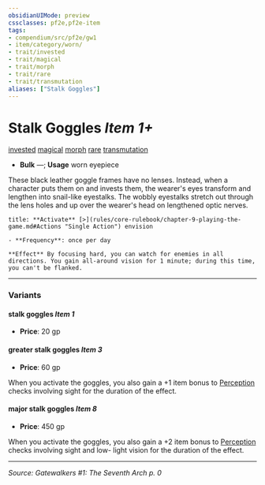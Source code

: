 ```yaml
---
obsidianUIMode: preview
cssclasses: pf2e,pf2e-item
tags:
- compendium/src/pf2e/gw1
- item/category/worn/
- trait/invested
- trait/magical
- trait/morph
- trait/rare
- trait/transmutation
aliases: ["Stalk Goggles"]
---
```

# Stalk Goggles *Item 1+*  
[invested](rules/traits/invested.md "Invested Item Trait")  [magical](rules/traits/magical.md "Magical Item Trait")  [morph](rules/traits/morph.md "Morph Effect Trait")  [rare](rules/traits/rare.md "Rare Rarity Trait")  [transmutation](rules/traits/transmutation.md "Transmutation School Trait")  

- **Bulk** —; **Usage** worn eyepiece

These black leather goggle frames have no lenses. Instead, when a character puts them on and invests them, the wearer's eyes transform and lengthen into snail-like eyestalks. The wobbly eyestalks stretch out through the lens holes and up over the wearer's head on lengthened optic nerves.

```ad-embed-ability
title: **Activate** [>](rules/core-rulebook/chapter-9-playing-the-game.md#Actions "Single Action") envision

- **Frequency**: once per day

**Effect** By focusing hard, you can watch for enemies in all directions. You gain all-around vision for 1 minute; during this time, you can't be flanked.
```

---

### Variants

#### stalk goggles *Item 1*

- **Price**: 20 gp

#### greater stalk goggles *Item 3*

- **Price**: 60 gp

When you activate the goggles, you also gain a +1 item bonus to [Perception](compendium/skills.md#Perception) checks involving sight for the duration of the effect.

#### major stalk goggles *Item 8*

- **Price**: 450 gp

When you activate the goggles, you also gain a +2 item bonus to [Perception](compendium/skills.md#Perception) checks involving sight and low- light vision for the duration of the effect.

---
*Source: Gatewalkers #1: The Seventh Arch p. 0*